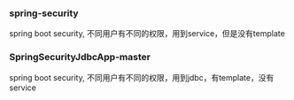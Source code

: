 ### spring-security
spring boot security, 不同用户有不同的权限，用到service，但是没有template

### SpringSecurityJdbcApp-master
spring boot security, 不同用户有不同的权限，用到jdbc，有template，没有service
